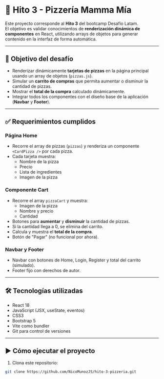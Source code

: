 # 📌 Hito 3 - Pizzería Mamma Mía

Este proyecto corresponde al **Hito 3** del bootcamp Desafío Latam.  
El objetivo es validar conocimientos de **renderización dinámica de componentes** en React, utilizando arrays de objetos para generar contenido en la interfaz de forma automática.

---

## 🚀 Objetivo del desafío

- Renderizar dinámicamente **tarjetas de pizzas** en la página principal usando un array de objetos (`pizzas.js`).
- Simular un **carrito de compras** que permita aumentar o disminuir la cantidad de pizzas.
- Mostrar el **total de la compra** calculado dinámicamente.
- Integrar todos los componentes con el diseño base de la aplicación (**Navbar** y **Footer**).

---

## ✅ Requerimientos cumplidos

### Página Home
- Recorre el array de pizzas (`pizzas`) y renderiza un componente `<CardPizza />` por cada pizza.
- Cada tarjeta muestra:
  - Nombre de la pizza
  - Precio
  - Lista de ingredientes
  - Imagen de la pizza

### Componente Cart
- Recorre el array `pizzaCart` y muestra:
  - Imagen de la pizza
  - Nombre y precio
  - Cantidad
- Botones para **aumentar** y **disminuir** la cantidad de pizzas.
- Si la cantidad llega a 0, se elimina del carrito.
- Calcula y muestra el **total de la compra**.
- Botón de "Pagar" (no funcional por ahora).

### Navbar y Footer
- Navbar con botones de Home, Login, Register y total del carrito (simulado).
- Footer fijo con derechos de autor.

---

## 🛠️ Tecnologías utilizadas

- React 18
- JavaScript (JSX, useState, eventos)
- CSS3
- Bootstrap 5
- Vite como bundler
- Git para control de versiones

---

## ▶️ Cómo ejecutar el proyecto

1. Clona este repositorio:

```bash
git clone https://github.com/NicoMunozJS/hito-3-pizzeria.git
